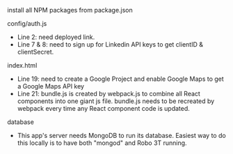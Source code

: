 
install all NPM packages from package.json

config/auth.js
- Line 2: need deployed link.
- Line 7 & 8: need to sign up for Linkedin API keys to get clientID & clientSecret.  

index.html
- Line 19: need to create a Google Project and enable Google Maps to get a Google Maps API key
- Line 21: bundle.js is created by webpack.js to combine all React components into one giant js file. bundle.js needs to be recreated by webpack every time any React component code is updated.  

database
- This app's server needs MongoDB to run its database.  Easiest way to do this locally is to have both "mongod" and Robo 3T running.  


